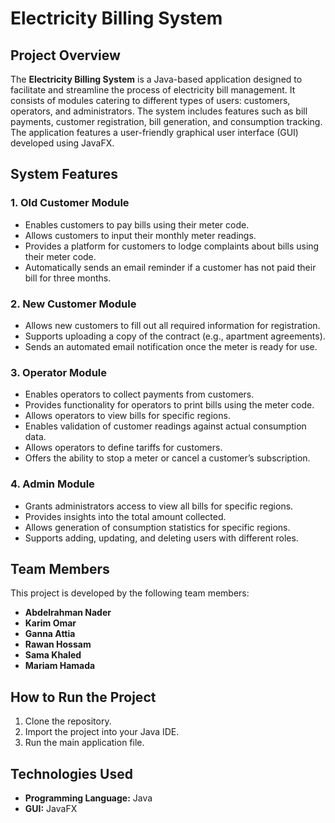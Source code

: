 # Electricity Billing System  

## Project Overview  
The **Electricity Billing System** is a Java-based application designed to facilitate and streamline the process of electricity bill management. It consists of modules catering to different types of users: customers, operators, and administrators. The system includes features such as bill payments, customer registration, bill generation, and consumption tracking. The application features a user-friendly graphical user interface (GUI) developed using JavaFX.  

## System Features  

### 1. Old Customer Module  
- Enables customers to pay bills using their meter code.  
- Allows customers to input their monthly meter readings.  
- Provides a platform for customers to lodge complaints about bills using their meter code.  
- Automatically sends an email reminder if a customer has not paid their bill for three months.  

### 2. New Customer Module  
- Allows new customers to fill out all required information for registration.  
- Supports uploading a copy of the contract (e.g., apartment agreements).  
- Sends an automated email notification once the meter is ready for use.  

### 3. Operator Module  
- Enables operators to collect payments from customers.  
- Provides functionality for operators to print bills using the meter code.  
- Allows operators to view bills for specific regions.  
- Enables validation of customer readings against actual consumption data.  
- Allows operators to define tariffs for customers.  
- Offers the ability to stop a meter or cancel a customer’s subscription.  

### 4. Admin Module  
- Grants administrators access to view all bills for specific regions.  
- Provides insights into the total amount collected.  
- Allows generation of consumption statistics for specific regions.  
- Supports adding, updating, and deleting users with different roles.  

## Team Members  
This project is developed by the following team members:  
- **Abdelrahman Nader**  
- **Karim Omar**  
- **Ganna Attia**  
- **Rawan Hossam**  
- **Sama Khaled**  
- **Mariam Hamada**  

## How to Run the Project  
1. Clone the repository.  
2. Import the project into your Java IDE.  
3. Run the main application file.  

## Technologies Used  
- **Programming Language:** Java  
- **GUI:** JavaFX  
